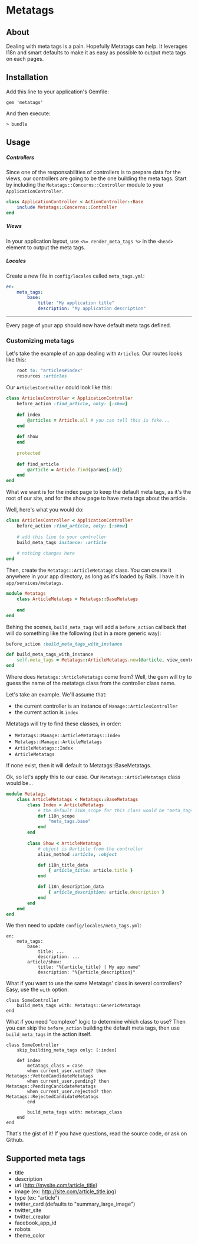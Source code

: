 # Metatags

## About

Dealing with meta tags is a pain. Hopefully Metatags can help.
It leverages I18n and smart defaults to make it as easy as possible to output meta tags on each pages.

## Installation

Add this line to your application's Gemfile:

    gem 'metatags'

And then execute:

    > bundle

## Usage

##### Controllers
Since one of the responsabilities of controllers is to prepare data for the views, our controllers are going to be the one building the meta tags.
Start by including the `Metatags::Concerns::Controller` module to your `ApplicationController`.

```ruby
class ApplicationController < ActionController::Base
    include Metatags::Concerns::Controller
end
```

##### Views
In your application layout, use `<%= render_meta_tags %>` in the `<head>` element to output the meta tags.

##### Locales

Create a new file in `config/locales` called `meta_tags.yml`:

```yaml
en:
    meta_tags:
        base:
            title: "My application title"
            description: "My application description"
```

-------

Every page of your app should now have default meta tags defined.

### Customizing meta tags

Let's take the example of an app dealing with `Article`s.
Our routes looks like this:

```ruby
    root to: "articles#index"
    resources :articles
```

Our `ArticlesController` could look like this:

```ruby
class ArticlesController < ApplicationController
    before_action :find_article, only: [:show]
    
    def index
        @articles = Article.all # you can tell this is fake...
    end
    
    def show
    end
   
    protected
   
    def find_article
        @article = Article.find(params[:id])
    end
end
```

What we want is for the index page to keep the default meta tags, as it's the root of our site, and for the show page to have meta tags about the article.

Well, here's what you would do:

```ruby
class ArticlesController < ApplicationController
    before_action :find_article, only: [:show]
    
    # add this line to your controller
    build_meta_tags instance: :article
    
    # nothing changes here
end
```

Then, create the `Metatags::ArticleMetatags` class. You can create it anywhere in your app directory, as long as it's loaded by Rails. I have it in `app/services/metatags`.

```ruby
module Metatags
    class ArticleMetatags < Metatags::BaseMetatags
        
    end
end
```

Behing the scenes, `build_meta_tags` will add a `before_action` callback that will do something like the following (but in a more generic way):

```ruby
before_action :build_meta_tags_with_instance

def build_meta_tags_with_instance
    self.meta_tags = Metatags::ArticleMetatags.new(@article, view_context)
end
```

Where does `Metatags::ArticleMetatags` come from? Well, the gem will try to guess the name of the metatags class from the controller class name.

Let's take an example. We'll assume that:
* the current controller is an instance of `Manage::ArticlesController`
* the current action is `index`

Metatags will try to find these classes, in order:
* `Metatags::Manage::ArticleMetatags::Index`
* `Metatags::Manage::ArticleMetatags`
* `ArticleMetatags::Index`
* `ArticleMetatags`

If none exist, then it will default to Metatags::BaseMetatags.

Ok, so let's apply this to our case. Our `Metatags::ArticleMetatags` class would be...

```ruby
module Metatags
    class ArticleMetatags < Metatags::BaseMetatags
        class Index < ArticleMetatags
            # the default i18n_scope for this class would be "meta_tags.article/index" but we decide to use the defaults since articles#index is the root of our app.
            def i18n_scope
                "meta_tags.base"
            end
        end
        
        class Show < ArticleMetatags
            # object is @article from the controller
            alias_method :article, :object

            def i18n_title_data
                { article_title: article.title }
            end

            def i18n_description_data
                { article_description: article.description }
            end
        end
    end
end
```

We then need to update `config/locales/meta_tags.yml`:

```
en:
    meta_tags:
        base:
            title: ...
            description: ...
        article/show:
            title: "%{article_title} | My app name"
            description: "%{article_description}"
```

What if you want to use the same Metatags' class in several controllers? Easy, use the `with` option.

```
class SomeController
    build_meta_tags with: Metatags::GenericMetatags
end
```

What if you need "complexe" logic to determine which class to use? Then you can skip the `before_action` building the default meta tags, then use `build_meta_tags` in the action itself.

```
class SomeController
    skip_building_meta_tags only: [:index]
    
    def index
        metatags_class = case
        when current_user.vetted? then Metatags::VettedCandidateMetatags
        when current_user.pending? then Metatags::PendingCandidateMetatags
        when current_user.rejected? then Metatags::RejectedCandidateMetatags
        end
        
        build_meta_tags with: metatags_class
    end
end
```

That's the gist of it! If you have questions, read the source code, or ask on Github.

## Supported meta tags

* title
* description
* url (http://mysite.com/article_title)
* image (ex: http://site.com/article_title.jpg)
* type (ex: "article")
* twitter_card (defaults to "summary_large_image")
* twitter_site
* twitter_creator
* facebook_app_id
* robots
* theme_color




